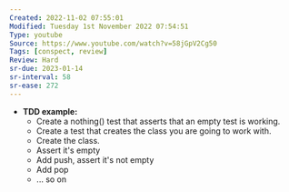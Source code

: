 ```yaml
---
Created: 2022-11-02 07:55:01
Modified: Tuesday 1st November 2022 07:54:51
Type: youtube
Source: https://www.youtube.com/watch?v=58jGpV2Cg50
Tags: [conspect, review]
Review: Hard
sr-due: 2023-01-14
sr-interval: 58
sr-ease: 272
---
```


- **TDD example:**
    -   Create a nothing() test that asserts that an empty test is working.
    -   Create a test that creates the class you are going to work with.
    -   Create the class.
    -   Assert it's empty
    -   Add push, assert it's not empty
    -   Add pop
    -   ... so on
